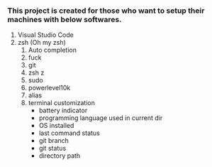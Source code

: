 ### This project is created for those who want to setup their machines with below softwares.

1. Visual Studio Code
2. zsh (Oh my zsh)
   1. Auto completion
   2. fuck
   3. git
   4. zsh z
   5. sudo
   6. powerlevel10k
   7. alias 
   8. terminal customization
      - battery indicator
      - programming language used in current dir 
      - OS installed 
      - last command status
      - git branch
      - git status 
      - directory path 

